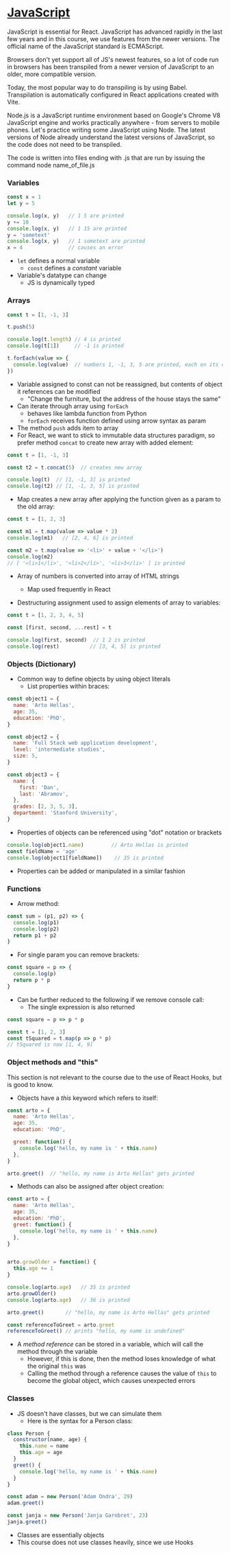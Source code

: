 # [JavaScript](https://fullstackopen.com/en/part1/java_script)

JavaScript is essential for React. JavaScript has advanced rapidly in the last few years and in this course, we use features from the newer versions. The official name of the JavaScript standard is ECMAScript. 

Browsers don't yet support all of JS's newest features, so a lot of code run in browsers has been transpiled from a newer version of JavaScript to an older, more compatible version.

Today, the most popular way to do transpiling is by using Babel. Transpilation is automatically configured in React applications created with Vite. 

Node.js is a JavaScript runtime environment based on Google's Chrome V8 JavaScript engine and works practically anywhere - from servers to mobile phones. Let's practice writing some JavaScript using Node. The latest versions of Node already understand the latest versions of JavaScript, so the code does not need to be transpiled.

The code is written into files ending with .js that are run by issuing the command node name_of_file.js

### Variables 
```js
const x = 1
let y = 5

console.log(x, y)   // 1 5 are printed
y += 10
console.log(x, y)   // 1 15 are printed
y = 'sometext'
console.log(x, y)   // 1 sometext are printed
x = 4               // causes an error
```

- `let` defines a normal variable
    - `const` defines a _constant_ variable
- Variable's datatype can change
    - JS is dynamically typed

### Arrays

```jsx
const t = [1, -1, 3]

t.push(5)

console.log(t.length) // 4 is printed
console.log(t[1])     // -1 is printed

t.forEach(value => {
  console.log(value)  // numbers 1, -1, 3, 5 are printed, each on its own line
})                   
```

- Variable assigned to const can not be reassigned, but contents of object it references can be modified
    - "Change the furniture, but the address of the house stays the same"
- Can iterate through array using `forEach`
    - behaves like lambda function from Python
    - `forEach` receives function defined using arrow syntax as param
- The method `push` adds item to array
- For React, we want to stick to immutable data structures paradigm, so prefer method `concat` to create new array with added element:

```jsx
const t = [1, -1, 3]

const t2 = t.concat(5)  // creates new array

console.log(t)  // [1, -1, 3] is printed
console.log(t2) // [1, -1, 3, 5] is printed
```

- Map creates a new array after applying the function given as a param to the old array:

```jsx
const t = [1, 2, 3]

const m1 = t.map(value => value * 2)
console.log(m1)   // [2, 4, 6] is printed
```
```jsx
const m2 = t.map(value => '<li>' + value + '</li>')
console.log(m2)  
// [ '<li>1</li>', '<li>2</li>', '<li>3</li>' ] is printed
```

- Array of numbers is converted into array of HTML strings 
    - Map used frequently in React

- Destructuring assignment used to assign elements of array to variables:

```jsx
const t = [1, 2, 3, 4, 5]

const [first, second, ...rest] = t

console.log(first, second)  // 1 2 is printed
console.log(rest)          // [3, 4, 5] is printed
```

### Objects (Dictionary)

- Common way to define objects by using object literals 
  - List properties within braces:

```jsx
const object1 = {
  name: 'Arto Hellas',
  age: 35,
  education: 'PhD',
}

const object2 = {
  name: 'Full Stack web application development',
  level: 'intermediate studies',
  size: 5,
}

const object3 = {
  name: {
    first: 'Dan',
    last: 'Abramov',
  },
  grades: [2, 3, 5, 3],
  department: 'Stanford University',
}
```

- Properties of objects can be referenced using "dot" notation or brackets

```jsx
console.log(object1.name)         // Arto Hellas is printed
const fieldName = 'age'
console.log(object1[fieldName])    // 35 is printed
```

- Properties can be added or manipulated in a similar fashion

### Functions

- Arrow method: 

```jsx
const sum = (p1, p2) => {
  console.log(p1)
  console.log(p2)
  return p1 + p2
}
```

- For single param you can remove brackets:

```jsx
const square = p => {
  console.log(p)
  return p * p
}
```

- Can be further reduced to the following if we remove console call:
  - The single expression is also returned

```jsx
const square = p => p * p
```

```jsx
const t = [1, 2, 3]
const tSquared = t.map(p => p * p)
// tSquared is now [1, 4, 9]
```

### Object methods and "this" 

This section is not relevant to the course due to the use of React Hooks, but is good to know.

- Objects have a _this_ keyword which refers to itself: 

```jsx
const arto = {
  name: 'Arto Hellas',
  age: 35,
  education: 'PhD',

  greet: function() {
    console.log('hello, my name is ' + this.name)
  },
}

arto.greet()  // "hello, my name is Arto Hellas" gets printed
```

- Methods can also be assigned after object creation:

```jsx
const arto = {
  name: 'Arto Hellas',
  age: 35,
  education: 'PhD',
  greet: function() {
    console.log('hello, my name is ' + this.name)
  },
}


arto.growOlder = function() {
  this.age += 1
}

console.log(arto.age)   // 35 is printed
arto.growOlder()
console.log(arto.age)   // 36 is printed
```

```jsx
arto.greet()       // "hello, my name is Arto Hellas" gets printed

const referenceToGreet = arto.greet
referenceToGreet() // prints "hello, my name is undefined"
```

- A _method reference_ can be stored in a variable, which will call the method through the variable
  - However, if this is done, then the method loses knowledge of what the original `this` was
  - Calling the method through a reference causes the value of `this` to become the global object, which causes unexpected errors

### Classes

- JS doesn't have classes, but we can simulate them 
  - Here is the syntax for a Person class:

```jsx
class Person {
  constructor(name, age) {
    this.name = name
    this.age = age
  }
  greet() {
    console.log('hello, my name is ' + this.name)
  }
}

const adam = new Person('Adam Ondra', 29)
adam.greet()

const janja = new Person('Janja Garnbret', 23)
janja.greet()
```

- Classes are essentially objects
- This course does not use classes heavily, since we use Hooks

